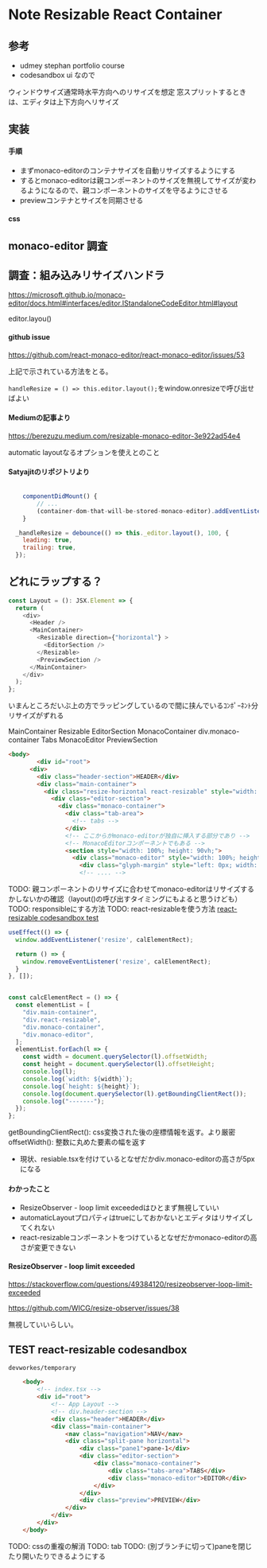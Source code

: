# Note Resizable React Container

## 参考

- udmey stephan portfolio course
- codesandbox ui
なので

ウィンドウサイズ通常時水平方向へのリサイズを想定
窓スプリットするときは、エディタは上下方向へリサイズ

## 実装

#### 手順

- まずmonaco-editorのコンテナサイズを自動リサイズするようにする
- するとmonaco-editorは親コンポーネントのサイズを無視してサイズが変わるようになるので、親コンポーネントのサイズを守るようにさせる
- previewコンテナとサイズを同期させる

#### css

## monaco-editor 調査

## 調査：組み込みリサイズハンドラ

https://microsoft.github.io/monaco-editor/docs.html#interfaces/editor.IStandaloneCodeEditor.html#layout

editor.layou()



#### github issue

https://github.com/react-monaco-editor/react-monaco-editor/issues/53

上記で示されている方法をとる。

`handleResize = () => this.editor.layout();`をwindow.onresizeで呼び出せばよい

#### Mediumの記事より

https://berezuzu.medium.com/resizable-monaco-editor-3e922ad54e4

automatic layoutなるオプションを使えとのこと

#### Satyajitのリポジトリより

```JavaScript

    componentDidMount() {
        // ...
        (container-dom-that-will-be-stored-monaco-editor).addEventListener('resize', _handleResize);
    }

  _handleResize = debounce(() => this._editor.layout(), 100, {
    leading: true,
    trailing: true,
  });
```



## どれにラップする？

```JavaScript
const Layout = (): JSX.Element => {
  return (
    <div>
      <Header />
      <MainContainer>
        <Resizable direction={"horizontal"} >
          <EditorSection />
        </Resizable>
        <PreviewSection />
      </MainContainer>
    </div>
  );
};

```

いまんところだいぶ上の方でラッピングしているので間に挟んでいるｺﾝﾎﾟｰﾈﾝﾄ分リサイズがずれる

MainContainer
  Resizable
    EditorSection
      MonacoContainer
          div.monaco-container
            Tabs
            MonacoEditor
    PreviewSection

```HTML
<body>
		<div id="root">
      <div>
        <div class="header-section">HEADER</div>
        <div class="main-container">
          <div class="resize-horizontal react-resizable" style="width: 684px;">
            <div class="editor-section">
              <div class="monaco-container">
                <div class="tab-area">
                  <!-- tabs -->
                </div>
                <!-- ここからがmonaco-editorが独自に挿入する部分であり -->
                <!-- MonacoEditorコンポーネントでもある -->
                <section style="width: 100%; height: 90vh;">
                  <div class="monaco-editor" style="width: 100%; height: 100%; --vscode-editorCodeLens-lineHeight: 16px; --vscode-editorCodeLens-fontSize: 12px; --vscode-editorCodeLens-fontFeatureSettings: &quot;liga&quot; off, &quot;calt&quot; off; --code-editorInlayHintsFontFamily: Consolas, 'Courier New', monospace;" data-keybinding-context="2" data-mode-id="typescript"><div class="monaco-editor no-user-select  showUnused showDeprecated vs-dark" role="code" data-uri="file:///main.tsx" style="width: 684px; height: 180px;"><div data-mprt="3" class="overflow-guard" style="width: 684px; height: 180px;"><div class="margin" role="presentation" aria-hidden="true" style="position: absolute; transform: translate3d(0px, 0px, 0px); contain: strict; top: 0px; height: 266px; width: 26px;">
                    <div class="glyph-margin" style="left: 0px; width: 0px; height: 266px;"></div><div class="margin-view-zones" role="presentation" aria-hidden="true" style="position: absolute;"></div><div class="margin-view-overlays" role="presentation" aria-hidden="true" style="position: absolute; font-family: Consolas, &quot;Courier New&quot;, monospace; font-weight: normal; font-size: 14px; font-feature-settings: &quot;liga&quot; 0, &quot;calt&quot; 0; font-variation-settings: normal; line-height: 19px; letter-spacing: 0px; width: 26px; height: 266px;">
                    <!-- .... -->
```

TODO: 親コンポーネントのリサイズに合わせてmonaco-editorはリサイズするかしないかの確認（layout()の呼び出すタイミングにもよると思うけども）
TODO: responsibleにする方法
TODO: react-resizableを使う方法 [react-resizable codesandbox test](#react-resizable-codesandbox-test)


```TypeScript
useEffect(() => {
  window.addEventListener('resize', calElementRect);

  return () => {
    window.removeEventListener('resize', calElementRect);
  }
}, []);


const calcElementRect = () => {
  const elementList = [
    "div.main-container",
    "div.react-resizable",
    "div.monaco-container",
    "div.monaco-editor",
  ];
  elementList.forEach(l => {
    const width = document.querySelector(l).offsetWidth;
    const height = document.querySelector(l).offsetHeight;
    console.log(l);
    console.log(`width: ${width}`);
    console.log(`height: ${height}`);
    console.log(document.querySelector(l).getBoundingClientRect());
    console.log("-------");
  });
};
```

getBoundingClientRect(): css変換された後の座標情報を返す。より厳密
offsetWidth(): 整数に丸めた要素の幅を返す


- 現状、resiable.tsxを付けているとなぜだかdiv.monaco-editorの高さが5pxになる


#### わかったこと


- ResizeObserver - loop limit exceededはひとまず無視していい
- automaticLayoutプロパティはtrueにしておかないとエディタはリサイズしてくれない
- react-resizableコンポーネントをつけているとなぜだかmonaco-editorの高さが変更できない

#### ResizeObserver - loop limit exceeded

https://stackoverflow.com/questions/49384120/resizeobserver-loop-limit-exceeded

https://github.com/WICG/resize-observer/issues/38

無視していいらしい。

## TEST react-resizable codesandbox 


`devworkes/temporary`

```html
    <body>
        <!-- index.tsx -->
        <div id="root"> 
            <!-- App Layout -->
            <!-- div.header-section -->
            <div class="header">HEADER</div>
            <div class="main-container">
                <nav class="navigation">NAV</nav>
                <div class="split-pane horizontal">
                    <div class="pane1">pane-1</div>
                    <div class="editor-section">  
                        <div class="monaco-container">
                            <div class="tabs-area">TABS</div>
                            <div class="monaco-editor">EDITOR</div>
                        </div>
                    </div>
                    <div class="preview">PREVIEW</div>
                </div>
            </div>
        </div>
    </body>
```

TODO: cssの重複の解消
TODO: tab
TODO: (別ブランチに切って)paneを閉じたり開いたりできるようにする